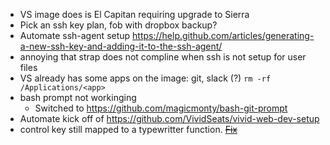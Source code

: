* VS image does is El Capitan requiring upgrade to Sierra
* Pick an ssh key plan, fob with dropbox backup?
* Automate ssh-agent setup https://help.github.com/articles/generating-a-new-ssh-key-and-adding-it-to-the-ssh-agent/
* annoying that strap does not compline when ssh is not setup for user files
* VS already has some apps on the image: git, slack (?) ```rm -rf /Applications/<app>```
* bash prompt not workinging
  * Switched to https://github.com/magicmonty/bash-git-prompt
* Automate kick off of https://github.com/VividSeats/vivid-web-dev-setup
* control key still mapped to a typewritter function. ~~[Fix](https://gist.github.com/brewski/f418f4d1a3fa893ac2e38f9f0c69a665)~~
